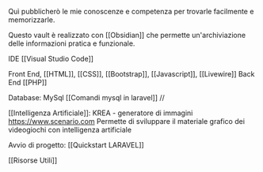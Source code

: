 Quì pubblicherò le mie conoscenze e competenza per trovarle facilmente e memorizzarle.

Questo vault è realizzato con [[Obsidian]] che permette un'archiviazione delle informazioni pratica e funzionale.

IDE
[[Visual Studio Code]]

Front End, [[HTML]], [[CSS]], [[Bootstrap]], [[Javascript]], [[Livewire]]
Back End
[[PHP]]

Database:
MySql
[[Comandi mysql in laravel]]
//

[[Intelligenza Artificiale]]:
KREA - generatore di immagini
https://www.scenario.com Permette di sviluppare il materiale grafico dei videogiochi con intelligenza artificiale

Avvio di progetto:
[[Quickstart LARAVEL]]

[[Risorse Utili]]